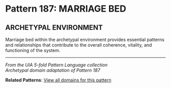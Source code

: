# Pattern 187: MARRIAGE BED

## ARCHETYPAL ENVIRONMENT

Marriage bed within the archetypal environment provides essential patterns and relationships that contribute to the overall coherence, vitality, and functioning of the system.

---

*From the UIA 5-fold Pattern Language collection*  
*Archetypal domain adaptation of Pattern 187*

**Related Patterns**: [View all domains for this pattern](../../UIA/md/T187%20MARRIAGE%20BED.md)
